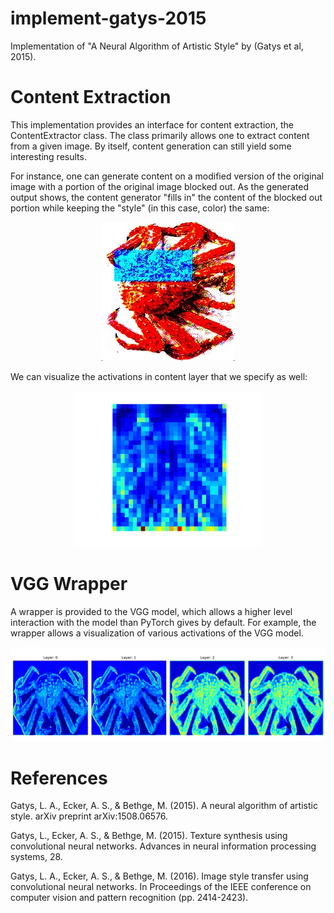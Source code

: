 # implement-gatys-2015
Implementation of "A Neural Algorithm of Artistic Style" by (Gatys et al, 2015).

# Content Extraction
This implementation provides an interface for content extraction, the ContentExtractor class.
The class primarily allows one to extract content from a given image. By itself, content
generation can still yield some interesting results.  

For instance, one can generate content on a modified version of the original image with 
a portion of the original image blocked out. As the generated output shows, the content 
generator "fills in" the content of the blocked out portion while keeping the "style" 
(in this case, color) the same:  
<p align="center">
  <img src="example_generated_content.jpg" />
</p>

We can visualize the activations in content layer that we specify as well:
<p align="center">
  <img src="example_content_layer.jpg" width="300" height="250"/>
</p>

# VGG Wrapper
A wrapper is provided to the VGG model, which allows a higher level interaction
with the model than PyTorch gives by default. For example, the wrapper allows 
a visualization of various activations of the VGG model.  

![Example of Activation Visualizations Using the VGG Wraper](example_visualization.jpg)

# References
Gatys, L. A., Ecker, A. S., & Bethge, M. (2015). A neural algorithm of artistic style. arXiv preprint arXiv:1508.06576.

Gatys, L., Ecker, A. S., & Bethge, M. (2015). Texture synthesis using convolutional neural networks. Advances in neural information processing systems, 28.

Gatys, L. A., Ecker, A. S., & Bethge, M. (2016). Image style transfer using convolutional neural networks. In Proceedings of the IEEE conference on computer vision and pattern recognition (pp. 2414-2423).
